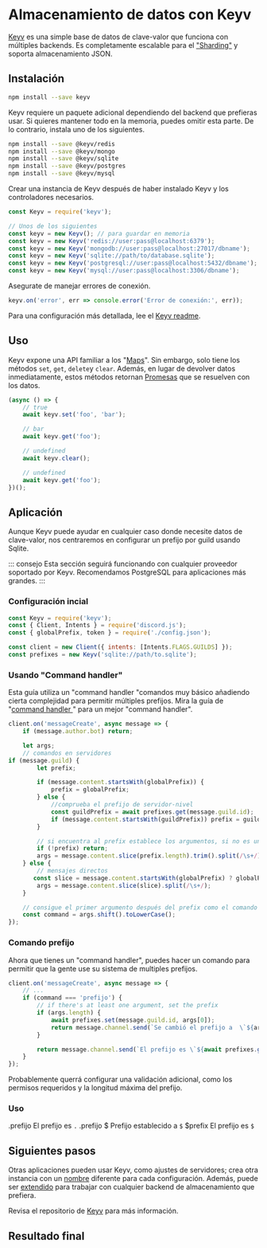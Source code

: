 # Almacenamiento de datos con Keyv

[Keyv](https://github.com/lukechilds/keyv) es una simple base de datos de clave-valor que funciona con múltiples backends. Es completamente escalable para el ["Sharding"](/sharding/) y soporta almacenamiento JSON.

## Instalación

```bash
npm install --save keyv
```

Keyv requiere un paquete adicional dependiendo del backend que prefieras usar. Si quieres mantener todo en la memoria, puedes omitir esta parte. De lo contrario, instala uno de los siguientes.

```bash
npm install --save @keyv/redis
npm install --save @keyv/mongo
npm install --save @keyv/sqlite
npm install --save @keyv/postgres
npm install --save @keyv/mysql
```

Crear una instancia de Keyv después de haber instalado Keyv y los controladores necesarios.<!-- eslint-skip -->
```js
const Keyv = require('keyv');

// Unos de los siguientes
const keyv = new Keyv(); // para guardar en memoria
const keyv = new Keyv('redis://user:pass@localhost:6379');
const keyv = new Keyv('mongodb://user:pass@localhost:27017/dbname');
const keyv = new Keyv('sqlite://path/to/database.sqlite');
const keyv = new Keyv('postgresql://user:pass@localhost:5432/dbname');
const keyv = new Keyv('mysql://user:pass@localhost:3306/dbname');
```

Asegurate de manejar errores de conexión.

```js
keyv.on('error', err => console.error('Error de conexión:', err));
```

Para una configuración más detallada, lee el [Keyv readme](https://github.com/lukechilds/keyv/blob/master/README.md).

## Uso

Keyv expone una API familiar a los "[Maps](https://developer.mozilla.org/en-US/docs/Web/JavaScript/Reference/Global_Objects/Map)". Sin embargo, solo tiene los métodos `set`, `get`, `delete`y `clear`. Además, en lugar de devolver datos inmediatamente, estos métodos retornan [Promesas](/additional-info/async-await.md) que se resuelven con los datos.

```js
(async () => {
    // true
    await keyv.set('foo', 'bar');

    // bar
    await keyv.get('foo');

    // undefined
    await keyv.clear();

    // undefined
    await keyv.get('foo');
})();
```

## Aplicación

Aunque Keyv puede ayudar en cualquier caso donde necesite datos de clave-valor, nos centraremos en configurar un prefijo por guild usando Sqlite.

::: consejo Esta sección seguirá funcionando con cualquier proveedor soportado por Keyv. Recomendamos PostgreSQL para aplicaciones más grandes. :::

### Configuración incial

```js
const Keyv = require('keyv');
const { Client, Intents } = require('discord.js');
const { globalPrefix, token } = require('./config.json');

const client = new Client({ intents: [Intents.FLAGS.GUILDS] });
const prefixes = new Keyv('sqlite://path/to.sqlite');
```

### Usando "Command handler"

Esta guía utiliza un "command handler "comandos muy básico añadiendo cierta complejidad para permitir múltiples prefijos. Mira la guía de "[command handler ](/command-handling/)" para un mejor "command handler".

```js
client.on('messageCreate', async message => {
    if (message.author.bot) return;

    let args;
    // comandos en servidores
if (message.guild) {
        let prefix;

        if (message.content.startsWith(globalPrefix)) {
            prefix = globalPrefix;
        } else {
            //comprueba el prefijo de servidor-nivel
            const guildPrefix = await prefixes.get(message.guild.id);
            if (message.content.startsWith(guildPrefix)) prefix = guildPrefix;
        }

        // si encuentra al prefix establece los argumentos, si no es un comando
        if (!prefix) return;
        args = message.content.slice(prefix.length).trim().split(/\s+/);
    } else {
        // mensajes directos 
       const slice = message.content.startsWith(globalPrefix) ? globalPrefix.length : 0;
        args = message.content.slice(slice).split(/\s+/);
    }

    // consigue el primer argumento después del prefix como el comando
    const command = args.shift().toLowerCase();
});
```

### Comando prefijo

Ahora que tienes un "command handler", puedes hacer un comando para permitir que la gente use su sistema de multiples prefijos.

```js {3-11}
client.on('messageCreate', async message => {
    // ...
    if (command === 'prefijo') {
        // if there's at least one argument, set the prefix
        if (args.length) {
            await prefixes.set(message.guild.id, args[0]);
            return message.channel.send(`Se cambió el prefijo a  \`${args[0]}\``);
        }

        return message.channel.send(`El prefijo es \`${await prefixes.get(message.guild.id) || globalPrefix}\``);
    }
});
```

Probablemente querrá configurar una validación adicional, como los permisos requeridos y la longitud máxima del prefijo.

### Uso

<DiscordMessages>
    <DiscordMessage profile="user">
        .prefijo
    </DiscordMessage>
    <DiscordMessage profile="bot">
        El prefijo es <code class="discord-message-inline-code">.</code>
    </DiscordMessage>
    <DiscordMessage profile="user">
        .prefijo $
    </DiscordMessage>
    <DiscordMessage profile="bot">
        Prefijo establecido a <code class="discord-message-inline-code">$</code>
    </DiscordMessage>
    <DiscordMessage profile="user">
        $prefix
    </DiscordMessage>
    <DiscordMessage profile="bot">
        El prefijo es <code class="discord-message-inline-code">$</code>
    </DiscordMessage>
</DiscordMessages>

## Siguientes pasos

Otras aplicaciones pueden usar Keyv, como ajustes de servidores; crea otra instancia con un [nombre](https://github.com/lukechilds/keyv#namespaces) diferente para cada configuración. Además, puede ser [extendido](https://github.com/lukechilds/keyv#third-party-storage-adapters) para trabajar con cualquier backend de almacenamiento que prefiera.

Revisa el repositorio de [Keyv](https://github.com/lukechilds/keyv) para más información.

## Resultado final

<ResultingCode />
